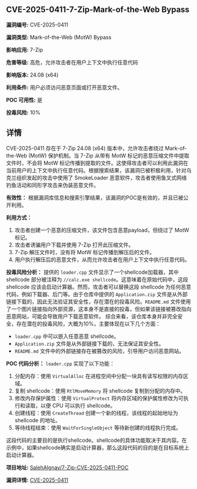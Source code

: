 ## CVE-2025-0411-7-Zip-Mark-of-the-Web Bypass

**漏洞编号:** CVE-2025-0411

**漏洞类型:** Mark-of-the-Web (MotW) Bypass

**影响应用:** 7-Zip

**危害等级:** 高危，允许攻击者在用户上下文中执行任意代码

**影响版本:** 24.08 (x64)

**利用条件:** 用户必须访问恶意页面或打开恶意文件。

**POC 可用性:** 是

**投毒风险:** 10%

## 详情

CVE-2025-0411 存在于 7-Zip 24.08 (x64) 版本中，允许攻击者绕过 Mark-of-the-Web (MotW) 保护机制。当 7-Zip 从带有 MotW 标记的恶意压缩文件中提取文件时，不会将 MotW 标记传播到提取的文件。这使得攻击者可以利用此漏洞在当前用户的上下文中执行任意代码。根据搜索结果，该漏洞已被积极利用，针对乌克兰组织发起的攻击中使用了 SmokeLoader 恶意软件，攻击者使用鱼叉式网络钓鱼活动和同形字攻击来伪装恶意文件。

**有效性：**
根据漏洞库信息和搜索引擎结果，该漏洞的POC是有效的，并且已被公开利用。

**利用方式：**
1.  攻击者创建一个恶意的压缩文件，该文件包含恶意payload，但绕过了 MotW 标记。
2.  攻击者诱骗用户下载并使用 7-Zip 打开此压缩文件。
3.  7-Zip 解压文件时，没有将 MotW 标记传播到解压后的文件。
4.  用户执行解压后的恶意文件，从而允许攻击者在用户上下文中执行任意代码。

**投毒风险分析：**
提供的 `loader.cpp` 文件显示了一个shellcode加载器，其中 shellcode 部分被注释为 `//calc.exe shellcode`。这意味着在原始代码中，这段 shellcode 应该会启动计算器。然而，攻击者可以替换这段 shellcode 为任何恶意代码，例如下载器、后门等。由于仓库中提供的 `Application.zip` 文件是从外部链接下载的，因此无法验证其安全性，存在潜在的投毒风险。`README.md` 文件使用了一个图片链接指向外部资源，这本身不是直接的投毒，但如果该链接被篡改指向恶意网站，可能会导致用户下载恶意软件。
综合来看，该仓库本身并非完全安全，存在潜在的投毒风险，大概为10%，主要体现在以下几个方面：
*   `loader.cpp` 中可以嵌入任意恶意 shellcode。
*   `Application.zip` 文件是从外部链接下载的，无法保证其安全性。
*   `README.md` 文件中的外部链接存在被篡改的风险，引导用户访问恶意网站。

**POC 代码分析：**
`loader.cpp` 实现了以下功能：
1.  分配内存：使用 `VirtualAlloc` 在进程空间中分配一块具有读写权限的内存区域。
2.  复制 shellcode：使用 `RtlMoveMemory` 将 shellcode 复制到分配的内存中。
3.  修改内存保护属性：使用 `VirtualProtect` 将内存区域的保护属性修改为可执行和读取，以便 CPU 可以执行 shellcode。
4.  创建线程：使用 `CreateThread` 创建一个新的线程，该线程的起始地址为 shellcode 的地址。
5.  等待线程结束：使用 `WaitForSingleObject` 等待新创建的线程执行完成。

这段代码的主要目的是执行shellcode。shellcode的具体功能取决于其内容。在示例中，如果shellcode确实是启动计算器，那么这段代码的目的是在目标系统上启动计算器。

**项目地址:** [SalehAlgnay/7-Zip-CVE-2025-0411-POC](https://github.com/SalehAlgnay/7-Zip-CVE-2025-0411-POC)

**漏洞详情:** [CVE-2025-0411](https://nvd.nist.gov/vuln/detail/CVE-2025-0411)
